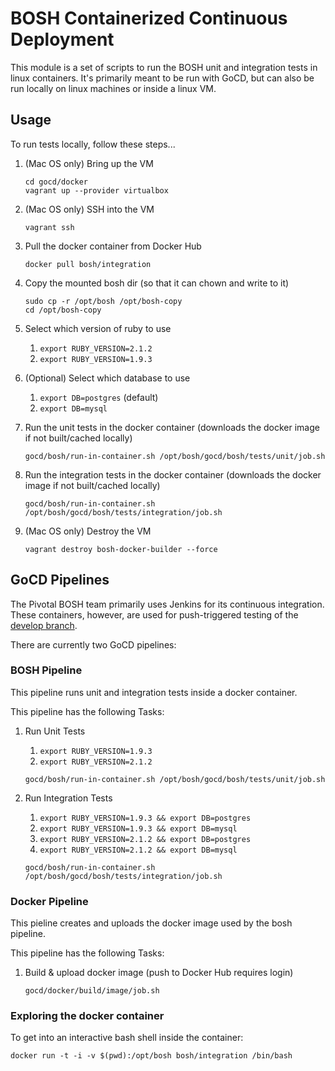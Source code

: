 # BOSH Containerized Continuous Deployment

This module is a set of scripts to run the BOSH unit and integration tests in linux containers. It's primarily meant to be run with GoCD, but can also be run locally on linux machines or inside a linux VM.


## Usage

To run tests locally, follow these steps...

1. (Mac OS only) Bring up the VM
    
    ```
    cd gocd/docker
    vagrant up --provider virtualbox
    ```

2. (Mac OS only) SSH into the VM
    
    ```
    vagrant ssh
    ```

3. Pull the docker container from Docker Hub
    
    ```
    docker pull bosh/integration
    ```

4. Copy the mounted bosh dir (so that it can chown and write to it)
    ```
    sudo cp -r /opt/bosh /opt/bosh-copy
    cd /opt/bosh-copy
    ```

5. Select which version of ruby to use
    1. `export RUBY_VERSION=2.1.2`
    2. `export RUBY_VERSION=1.9.3`

6. (Optional) Select which database to use
    1. `export DB=postgres` (default)
    2. `export DB=mysql`

4. Run the unit tests in the docker container (downloads the docker image if not built/cached locally)
    
    ```
    gocd/bosh/run-in-container.sh /opt/bosh/gocd/bosh/tests/unit/job.sh
    ```

5. Run the integration tests in the docker container (downloads the docker image if not built/cached locally)
    
    ```
    gocd/bosh/run-in-container.sh /opt/bosh/gocd/bosh/tests/integration/job.sh
    ```

6. (Mac OS only) Destroy the VM
    
    ```
    vagrant destroy bosh-docker-builder --force
    ```


## GoCD Pipelines

The Pivotal BOSH team primarily uses Jenkins for its continuous integration. These containers, however, are used for push-triggered testing of the [develop branch](https://github.com/cloudfoundry/bosh/tree/develop).

There are currently two GoCD pipelines:

### BOSH Pipeline

This pipeline runs unit and integration tests inside a docker container.

This pipeline has the following Tasks:

1. Run Unit Tests
    1. `export RUBY_VERSION=1.9.3`
    2. `export RUBY_VERSION=2.1.2`
    
    ```
    gocd/bosh/run-in-container.sh /opt/bosh/gocd/bosh/tests/unit/job.sh
    ```

2. Run Integration Tests
    1. `export RUBY_VERSION=1.9.3 && export DB=postgres`
    2. `export RUBY_VERSION=1.9.3 && export DB=mysql`
    3. `export RUBY_VERSION=2.1.2 && export DB=postgres`
    4. `export RUBY_VERSION=2.1.2 && export DB=mysql`
    
    ```
    gocd/bosh/run-in-container.sh /opt/bosh/gocd/bosh/tests/integration/job.sh
    ```

### Docker Pipeline

This pieline creates and uploads the docker image used by the bosh pipeline.

This pipeline has the following Tasks:

1. Build & upload docker image (push to Docker Hub requires login)
    
    ```
    gocd/docker/build/image/job.sh
    ```

### Exploring the docker container

To get into an interactive bash shell inside the container:
```
docker run -t -i -v $(pwd):/opt/bosh bosh/integration /bin/bash
```
